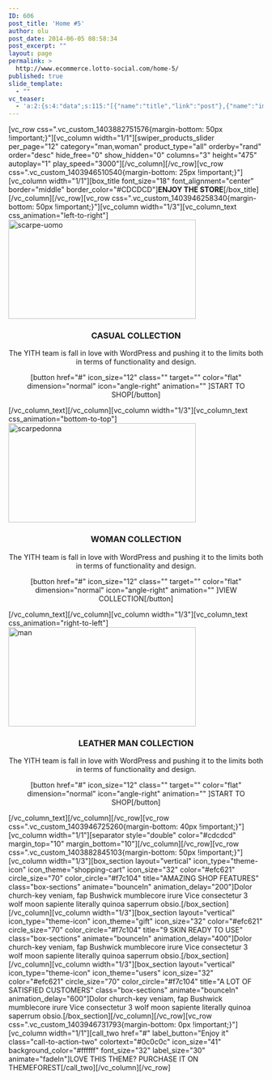 ```yaml
---
ID: 606
post_title: 'Home #5'
author: olu
post_date: 2014-06-05 08:58:34
post_excerpt: ""
layout: page
permalink: >
  http://www.ecommerce.lotto-social.com/home-5/
published: true
slide_template:
  - ""
vc_teaser:
  - 'a:2:{s:4:"data";s:115:"[{"name":"title","link":"post"},{"name":"image","image":"featured","link":"none"},{"name":"text","mode":"excerpt"}]";s:7:"bgcolor";s:0:"";}'
---
```

[vc_row css=".vc_custom_1403882751576{margin-bottom: 50px !important;}"][vc_column width="1/1"][swiper_products_slider per_page="12" category="man,woman" product_type="all" orderby="rand" order="desc" hide_free="0" show_hidden="0" columns="3" height="475" autoplay="1" play_speed="3000"][/vc_column][/vc_row][vc_row css=".vc_custom_1403946510540{margin-bottom: 25px !important;}"][vc_column width="1/1"][box_title font_size="18" font_alignment="center" border="middle" border_color="#CDCDCD"]<strong>ENJOY THE STORE</strong>[/box_title][/vc_column][/vc_row][vc_row css=".vc_custom_1403946258340{margin-bottom: 50px !important;}"][vc_column width="1/3"][vc_column_text css_animation="left-to-right"]<img class="img-responsive aligncenter wp-image-2006 size-full" src="http://www.ecommerce.lotto-social.com/wp-content/uploads/2014/06/scarpe-uomo.jpg" alt="scarpe-uomo" width="370" height="196" />
<h3 style="text-align: center;">CASUAL COLLECTION</h3>
<p style="text-align: center;">The YITH team is fall in love with WordPress and pushing it to the limits both in terms of functionality and design.</p>
<p style="text-align: center;">[button href="#" icon_size="12" class="" target="" color="flat" dimension="normal" icon="angle-right" animation="" ]START TO SHOP[/button]</p>
[/vc_column_text][/vc_column][vc_column width="1/3"][vc_column_text css_animation="bottom-to-top"]<img class="img-responsive aligncenter wp-image-2007 size-full" src="http://www.ecommerce.lotto-social.com/wp-content/uploads/2014/06/scarpedonna.jpg" alt="scarpedonna" width="370" height="196" />
<h3 style="text-align: center;">WOMAN COLLECTION</h3>
<p style="text-align: center;">The YITH team is fall in love with WordPress and pushing it to the limits both in terms of functionality and design.</p>
<p style="text-align: center;">[button href="#" icon_size="12" class="" target="" color="flat" dimension="normal" icon="angle-right" animation="" ]VIEW COLLECTION[/button]</p>
[/vc_column_text][/vc_column][vc_column width="1/3"][vc_column_text css_animation="right-to-left"]<img class="img-responsive aligncenter wp-image-2010 size-full" src="http://www.ecommerce.lotto-social.com/wp-content/uploads/2014/06/man1.jpg" alt="man" width="370" height="196" />
<h3 style="text-align: center;">LEATHER MAN COLLECTION</h3>
<p style="text-align: center;">The YITH team is fall in love with WordPress and pushing it to the limits both in terms of functionality and design.</p>
<p style="text-align: center;">[button href="#" icon_size="12" class="" target="" color="flat" dimension="normal" icon="angle-right" animation="" ]START TO SHOP[/button]</p>
[/vc_column_text][/vc_column][/vc_row][vc_row css=".vc_custom_1403946725260{margin-bottom: 40px !important;}"][vc_column width="1/1"][separator style="double" color="#cdcdcd" margin_top="10" margin_bottom="10"][/vc_column][/vc_row][vc_row css=".vc_custom_1403882845103{margin-bottom: 50px !important;}"][vc_column width="1/3"][box_section layout="vertical" icon_type="theme-icon" icon_theme="shopping-cart" icon_size="32" color="#efc621" circle_size="70" color_circle="#f7c104" title="AMAZING SHOP FEATURES" class="box-sections" animate="bounceIn" animation_delay="200"]Dolor church-key veniam, fap Bushwick mumblecore irure Vice consectetur 3 wolf moon sapiente literally quinoa saperrum obsio.[/box_section][/vc_column][vc_column width="1/3"][box_section layout="vertical" icon_type="theme-icon" icon_theme="gift" icon_size="32" color="#efc621" circle_size="70" color_circle="#f7c104" title="9 SKIN READY TO USE" class="box-sections" animate="bounceIn" animation_delay="400"]Dolor church-key veniam, fap Bushwick mumblecore irure Vice consectetur 3 wolf moon sapiente literally quinoa saperrum obsio.[/box_section][/vc_column][vc_column width="1/3"][box_section layout="vertical" icon_type="theme-icon" icon_theme="users" icon_size="32" color="#efc621" circle_size="70" color_circle="#f7c104" title="A LOT OF SATISFIED CUSTOMERS" class="box-sections" animate="bounceIn" animation_delay="600"]Dolor church-key veniam, fap Bushwick mumblecore irure Vice consectetur 3 wolf moon sapiente literally quinoa saperrum obsio.[/box_section][/vc_column][/vc_row][vc_row css=".vc_custom_1403946731793{margin-bottom: 0px !important;}"][vc_column width="1/1"][call_two href="#" label_button="Enjoy it" class="call-to-action-two" colortext="#0c0c0c" icon_size="41" background_color="#ffffff" font_size="32" label_size="30" animate="fadeIn"]LOVE THIS THEME? PURCHASE IT ON THEMEFOREST[/call_two][/vc_column][/vc_row]